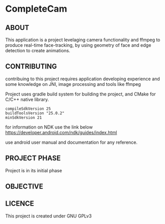 # CompleteCam

ABOUT
-----

This application is a project levelaging camera functionality and ffmpeg to produce real-time face-tracking, by using geometry of face and edge detection to create animations.

CONTRIBUTING
------------

contribuing to this project requires application developing experience and some knowledge on JNI, image processing and tools like ffmpeg

Project uses gradle build system for building the project, and CMake for C/C++ native library.

    compileSdkVersion 25
    buildToolsVersion "25.0.2"
    minSdkVersion 21

for information on NDK use the link below
https://developer.android.com/ndk/guides/index.html

use android user manual and documentation for any reference.

PROJECT PHASE
-------------

Project is in its initial phase

OBJECTIVE
---------

LICENCE
-------

This project is created under GNU GPLv3

